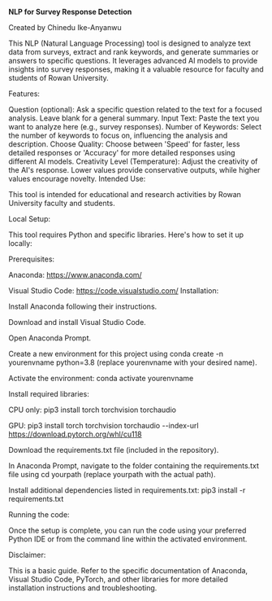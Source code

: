 **NLP for Survey Response Detection**

Created by Chinedu Ike-Anyanwu

This NLP (Natural Language Processing) tool is designed to analyze text data from surveys, extract and rank keywords, and generate summaries or answers to specific questions. It leverages advanced AI models to provide insights into survey responses, making it a valuable resource for faculty and students of Rowan University.

Features:

Question (optional): Ask a specific question related to the text for a focused analysis. Leave blank for a general summary.
Input Text: Paste the text you want to analyze here (e.g., survey responses).
Number of Keywords: Select the number of keywords to focus on, influencing the analysis and description.
Choose Quality: Choose between 'Speed' for faster, less detailed responses or 'Accuracy' for more detailed responses using different AI models.
Creativity Level (Temperature): Adjust the creativity of the AI's response. Lower values provide conservative outputs, while higher values encourage novelty.
Intended Use:

This tool is intended for educational and research activities by Rowan University faculty and students.

Local Setup:

This tool requires Python and specific libraries. Here's how to set it up locally:

Prerequisites:

Anaconda: https://www.anaconda.com/

Visual Studio Code: https://code.visualstudio.com/
Installation:

Install Anaconda following their instructions.

Download and install Visual Studio Code.

Open Anaconda Prompt.

Create a new environment for this project using conda create -n yourenvname python=3.8 (replace yourenvname with your desired name).

Activate the environment: conda activate yourenvname

Install required libraries:

CPU only: pip3 install torch torchvision torchaudio

GPU: pip3 install torch torchvision torchaudio --index-url https://download.pytorch.org/whl/cu118

Download the requirements.txt file (included in the repository).

In Anaconda Prompt, navigate to the folder containing the requirements.txt file using cd yourpath (replace yourpath with the actual path).

Install additional dependencies listed in requirements.txt: pip3 install -r requirements.txt

Running the code:

Once the setup is complete, you can run the code using your preferred Python IDE or from the command line within the activated environment.

Disclaimer:

This is a basic guide. Refer to the specific documentation of Anaconda, Visual Studio Code, PyTorch, and other libraries for more detailed installation instructions and troubleshooting.
